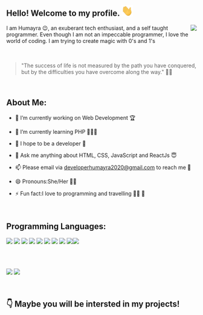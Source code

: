 
<h2>Hello! Welcome to my profile.   <img src="https://raw.githubusercontent.com/ABSphreak/ABSphreak/master/gifs/Hi.gif" width="30px"></h2><img  align='right' src="https://c7.uihere.com/files/460/923/629/5b95b150a626e.jpg">
I am Humayra 😉, an exuberant tech enthusiast, and a self taught programmer. Even though I am not an impeccable programmer, I love the world of coding. I am trying to create magic with 0's and 1's


</br>
</br>
</br>


>"The success of life is not measured by the path you have conquered, but by the difficulties you have overcome along the way." ✍🏻
</br>


## About Me:


- 🔭 I’m currently working on Web Development 🏆

- 🌱 I’m currently learning PHP 👨🏻‍💻

- 🤔 I hope to be a developer 🐧

- 💬 Ask me anything about HTML, CSS, JavaScript and ReactJs 😇

- 📫 Please email via developerhumayra2020@gmail.com to reach me 📧

- 😄 Pronouns:She/Her 🙋‍♀️

- ⚡ Fun fact:I love to programming and travelling 👩‍💻 🍂
</br>


## Programming Languages:

 <img src = 'https://image.flaticon.com/icons/svg/1822/1822899.svg' height='30'/> <img src = 'https://image.flaticon.com/icons/svg/919/919827.svg' width='30'/> <img src = 'https://github.com/MarikIshtar007/MarikIshtar007/blob/master/images/css.svg' width='30'/> <img src = 'https://github.com/MarikIshtar007/MarikIshtar007/blob/master/images/js.svg' width='30'/> <img src = 'https://github.com/MarikIshtar007/MarikIshtar007/blob/master/images/bootstrap.svg' width='33'/>  <img src = 'https://github.com/MarikIshtar007/MarikIshtar007/blob/master/images/flask.png' width='30'/>  <img src = 'https://github.com/MarikIshtar007/MarikIshtar007/blob/master/images/c-original.svg' width='30'/> <img src = 'https://github.com/MarikIshtar007/MarikIshtar007/blob/master/images/cpp.svg' width='30'/> <img src = 'https://upload.wikimedia.org/wikipedia/commons/thumb/9/98/Solidity_logo.svg/1200px-Solidity_logo.svg.png' width='30'/><img src = 'https://external-content.duckduckgo.com/iu/?u=https%3A%2F%2Ftse3.mm.bing.net%2Fth%3Fid%3DOIP.RQ8rlvfppN1r1CA-mufW0QHaHa%26pid%3DApi&f=1' width='30'/> 

</br>
</br>

 <p align="left">
 <img height="200" src="https://github-readme-stats.vercel.app/api/top-langs/?username=Developer-Humayra&theme=dracula"/>
 
  
 <img height="200" src="https://github-readme-stats.vercel.app/api?username=Developer-Humayra&count_private=true&show_icons=true&theme=dracula&include_all_commits=true"/>
  </P><br>




## 👇 Maybe you will be intersted in my projects!

